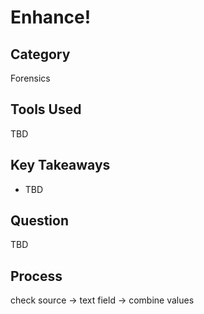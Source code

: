 # Enhance!

## Category

Forensics

## Tools Used

TBD

## Key Takeaways

- TBD

## Question

TBD

## Process

check source -> text field -> combine values
